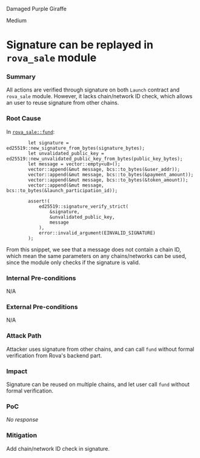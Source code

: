 Damaged Purple Giraffe

Medium

# Signature can be replayed in `rova_sale` module

### Summary

All actions are verified through signature on both `Launch` contract and `rova_sale` module. However, it lacks chain/network ID check, which allows an user to reuse signature from other chains.

### Root Cause

In [`rova_sale::fund`](https://github.com/sherlock-audit/2025-02-rova/blob/main/rova-movement-contracts/sources/rova_sale.move#L125):
```move
        let signature = ed25519::new_signature_from_bytes(signature_bytes);
        let unvalidated_public_key = ed25519::new_unvalidated_public_key_from_bytes(public_key_bytes);
        let message = vector::empty<u8>();
        vector::append(&mut message, bcs::to_bytes(&user_addr));
        vector::append(&mut message, bcs::to_bytes(&payment_amount));
        vector::append(&mut message, bcs::to_bytes(&token_amount));
        vector::append(&mut message, bcs::to_bytes(&launch_participation_id));

        assert!(
            ed25519::signature_verify_strict(
                &signature,
                &unvalidated_public_key,
                message
            ),
            error::invalid_argument(EINVALID_SIGNATURE)
        );
```

From this snippet, we see that a message does not contain a chain ID, which mean the same parameters on any chains/networks can be used, since the module only checks if the signature is valid.

### Internal Pre-conditions

N/A

### External Pre-conditions

N/A

### Attack Path

Attacker uses signature from other chains, and can call `fund` without formal verification from Rova's backend part.

### Impact

Signature can be reused on multiple chains, and let user call `fund` without formal verification.

### PoC

_No response_

### Mitigation

Add chain/network ID check in signature.